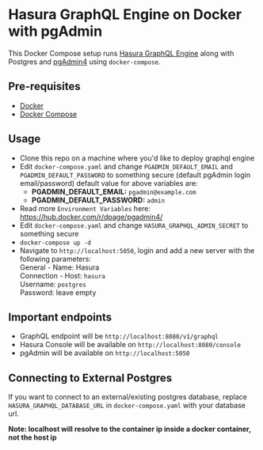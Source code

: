 # Hasura GraphQL Engine on Docker with pgAdmin

This Docker Compose setup runs [Hasura GraphQL Engine](https://github.com/hasura/graphql-engine) along with Postgres and [pgAdmin4](https://www.pgadmin.org/) using `docker-compose`.

## Pre-requisites

- [Docker](https://docs.docker.com/install/)
- [Docker Compose](https://docs.docker.com/compose/install/)

## Usage

- Clone this repo on a machine where you'd like to deploy graphql engine
- Edit `docker-compose.yaml` and change `PGADMIN_DEFAULT_EMAIL` and `PGADMIN_DEFAULT_PASSWORD` to something secure (default pgAdmin login email/password) default value for above variables are:
    - **PGADMIN_DEFAULT_EMAIL:** `pgadmin@example.com`
    - **PGADMIN_DEFAULT_PASSWORD:** `admin`
- Read more `Environment Variables` here: https://hub.docker.com/r/dpage/pgadmin4/
- Edit `docker-compose.yaml` and change `HASURA_GRAPHQL_ADMIN_SECRET` to something secure
- `docker-compose up -d`
- Navigate to `http://localhost:5050`, login and add a new server with the following parameters:  
  General - Name: Hasura  
  Connection - Host: `hasura`  
  Username: `postgres`  
  Password: leave empty  

## Important endpoints

- GraphQL endpoint will be `http://localhost:8080/v1/graphql`
- Hasura Console will be available on `http://localhost:8080/console`
- pgAdmin will be available on `http://localhost:5050`


## Connecting to External Postgres

If you want to connect to an external/existing postgres database, replace `HASURA_GRAPHQL_DATABASE_URL` in `docker-compose.yaml` with your database url.

**Note: localhost will resolve to the container ip inside a docker container, not the host ip**
